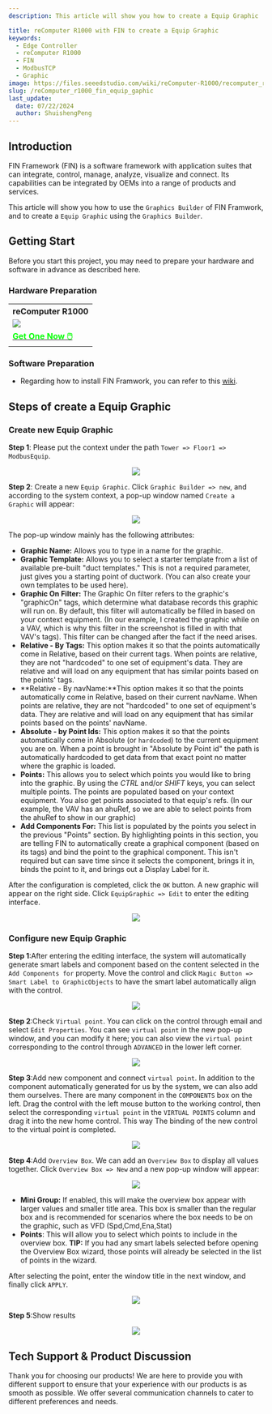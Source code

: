 ```yaml
---
description: This article will show you how to create a Equip Graphic

title: reComputer R1000 with FIN to create a Equip Graphic
keywords:
  - Edge Controller
  - reComputer R1000
  - FIN
  - ModbusTCP
  - Graphic
image: https://files.seeedstudio.com/wiki/reComputer-R1000/recomputer_r_images/01.png
slug: /reComputer_r1000_fin_equip_gaphic
last_update:
  date: 07/22/2024
  author: ShuishengPeng
---
```


## Introduction 
FIN Framework (FIN) is a software framework with application suites that can integrate, control, manage, analyze, visualize and connect. Its capabilities can be integrated by OEMs into a range of products and services.

This article will show you how to use the `Graphics Builder` of FIN Framwork, and to create a `Equip Graphic` using the `Graphics Builder`.

## Getting Start

Before you start this project, you may need to prepare your hardware and software in advance as described here.

### Hardware Preparation

<div class="table-center">
	<table class="table-nobg">
    <tr class="table-trnobg">
      <th class="table-trnobg">reComputer R1000</th>
		</tr>
    <tr class="table-trnobg"></tr>
		<tr class="table-trnobg">
			<td class="table-trnobg"><div style={{textAlign:'center'}}><img src="https://files.seeedstudio.com/wiki/reComputer-R1000/recomputer_r_images/01.png" style={{width:300, height:'auto'}}/></div></td>
		</tr>
    <tr class="table-trnobg"></tr>
		<tr class="table-trnobg">
			<td class="table-trnobg"><div class="get_one_now_container" style={{textAlign: 'center'}}><a class="get_one_now_item" href="https://www.seeedstudio.com/reComputer-R1025-10-p-5895.html" target="_blank">
              <strong><span><font color={'FFFFFF'} size={"4"}> Get One Now 🖱️</font></span></strong>
          </a></div></td>
        </tr>
    </table>
    </div>

### Software Preparation
* Regarding how to install FIN Framwork, you can refer to this [wiki](https://wiki.seeedstudio.com/reComputer_r1000_install_fin/).

## Steps of create a Equip Graphic
### Create new Equip Graphic
**Step 1**: Please put the context under the path `Tower => Floor1 => ModbusEquip`.

<center><img width={600} src="https://files.seeedstudio.com/wiki/reComputer-R1000/fin/Equip_graphic_path.png" /></center>

**Step 2**: Create a new `Equip Graphic`. Click `Graphic Builder => new`, and according to the system context, a pop-up window named `Create a Graphic` will appear:

<center><img width={600} src="https://files.seeedstudio.com/wiki/reComputer-R1000/fin/Equip_create_new_gtaphic.png" /></center>

The pop-up window mainly has the following attributes:
- **Graphic Name:** Allows you to type in a name for the graphic. 
- **Graphic Template:** Allows you to select a starter template from a list of available pre-built "duct templates."  This is not a required parameter, just gives you a starting point of ductwork. (You can also create your own templates to be used here). 
- **Graphic On Filter:** The Graphic On filter refers to the graphic's "graphicOn" tags, which determine what database records this graphic will run on. By default, this filter will automatically be filled in based on your context equipment. (In our example, I created the graphic while on a VAV, which is why this filter in the screenshot is filled in with that VAV's tags). This filter can be changed after the fact if the need arises. 
- **Relative - By Tags:** This option makes it so that the points automatically come in Relative, based on their current tags. When points are relative, they are not "hardcoded" to one set of equipment's data. They are relative and will load on any equipment that has similar points based on the points' tags. 
- **Relative - By navName:**This option makes it so that the points automatically come in Relative, based on their current navName. When points are relative, they are not "hardcoded" to one set of equipment's data. They are relative and will load on any equipment that has similar points based on the points' navName.
- **Absolute - by Point Ids:** This option makes it so that the points automatically come in Absolute (or `hardcoded`) to the current equipment you are on. When a point is brought in "Absolute by Point id" the path is automatically hardcoded to get data from that exact point no matter where the graphic is loaded. 
- **Points:** This allows you to select which points you would like to bring into the graphic. By using the *CTRL* and/or *SHIFT* keys, you can select multiple points. The points are populated based on your context equipment. You also get points associated to that equip's refs.  (In our example, the VAV has an ahuRef, so we are able to select points from the ahuRef to show in our graphic) 
- **Add Components For:** This list is populated by the points you select in the previous "Points" section. By highlighting points in this section, you are telling FIN to automatically create a graphical component (based on its tags) and bind the point to the graphical component. This isn't required but can save time since it selects the component, brings it in, binds the point to it, and brings out a Display Label for it.

After the configuration is completed, click the `OK` button. A new graphic will appear on the right side. Click `EquipGraphic => Edit` to enter the editing interface.

<center><img width={600} src="https://files.seeedstudio.com/wiki/reComputer-R1000/fin/Equip_graphic_1.gif" /></center>


### Configure new Equip Graphic
**Step 1**:After entering the editing interface, the system will automatically generate smart labels and component based on the content selected in the `Add Components for` property. Move the control and click `Magic Button => Smart Label to GraphicObjects` to have the smart label automatically align with the control.

<center><img width={600} src="https://files.seeedstudio.com/wiki/reComputer-R1000/fin/Equip_graphic_2.gif" /></center>

**Step 2**:Check `Virtual point`. You can click on the control through email and select `Edit Properties`. You can see `virtual point` in the new pop-up window, and you can modify it here; you can also view the `virtual point` corresponding to the control through `ADVANCED` in the lower left corner.

<center><img width={600} src="https://files.seeedstudio.com/wiki/reComputer-R1000/fin/Equip_graphic_3.gif" /></center>

**Step 3**:Add new component and connect `virtual point`. In addition to the component automatically generated for us by the system, we can also add them ourselves. There are many component in the `COMPONENTS` box on the left. Drag the control with the left mouse button to the working control, then select the corresponding `virtual point` in the `VIRTUAL POINTS` column and drag it into the new home control. This way The binding of the new control to the virtual point is completed.

<center><img width={600} src="https://files.seeedstudio.com/wiki/reComputer-R1000/fin/Equip_graphic_4.gif" /></center>

**Step 4**:Add `Overview Box`. We can add an `Overview Box` to display all values ​​together. Click `Overview Box => New` and a new pop-up window will appear:

<center><img width={600} src="https://files.seeedstudio.com/wiki/reComputer-R1000/fin/Equip_create_overview_box.png" /></center>

- **Mini Group:** If enabled, this will make the overview box appear with larger values and smaller title area. This box is smaller than the regular box and is recommended for scenarios where the box needs to be on the graphic, such as VFD (Spd,Cmd,Ena,Stat)
- **Points**: This will allow you to select which points to include in the overview box.  **TIP:** If you had any smart labels selected before opening the Overview Box wizard, those points will already be selected in the list of points in the wizard. 
  
After selecting the point, enter the window title in the next window, and finally click `APPLY`.

<center><img width={600} src="https://files.seeedstudio.com/wiki/reComputer-R1000/fin/Equip_graphic_5.gif" /></center>

**Step 5**:Show results

<center><img width={600} src="https://files.seeedstudio.com/wiki/reComputer-R1000/fin/Equip_graphic_6.gif" /></center>

## Tech Support & Product Discussion

Thank you for choosing our products! We are here to provide you with different support to ensure that your experience with our products is as smooth as possible. We offer several communication channels to cater to different preferences and needs.

<div class="button_tech_support_container">
<a href="https://forum.seeedstudio.com/" class="button_forum"></a> 
<a href="https://www.seeedstudio.com/contacts" class="button_email"></a>
</div>

<div class="button_tech_support_container">
<a href="https://discord.gg/eWkprNDMU7" class="button_discord"></a> 
<a href="https://github.com/Seeed-Studio/wiki-documents/discussions/69" class="button_discussion"></a>
</div>

